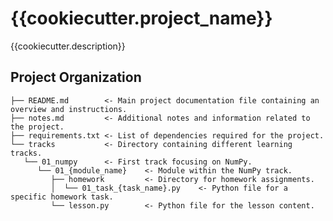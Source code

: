 {{cookiecutter.project_name}}
==============================

{{cookiecutter.description}}

## Project Organization

```
├── README.md        <- Main project documentation file containing an overview and instructions.
├── notes.md         <- Additional notes and information related to the project.
├── requirements.txt <- List of dependencies required for the project.
└── tracks           <- Directory containing different learning tracks.
   └── 01_numpy      <- First track focusing on NumPy.
      └── 01_{module_name}    <- Module within the NumPy track.
         ├── homework         <- Directory for homework assignments.
         │  └── 01_task_{task_name}.py    <- Python file for a specific homework task.
         └── lesson.py        <- Python file for the lesson content.
```